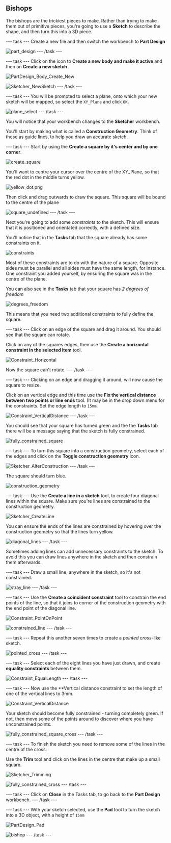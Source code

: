 ## Bishops

The bishops are the trickiest pieces to make. Rather than trying to make them out of primitive pieces, you're going to use a **Sketch** to describe the shape, and then turn this into a 3D piece.

--- task ---
Create a new file and then switch the workbench to **Part Design**

![part_design](images/part_design.png)
--- /task ---

--- task ---
Click on the icon to **Create a new body and make it active** and then on **Create a new sketch**

![PartDesign_Body_Create_New](images/PartDesign_Body_Create_New.png)

![Sketcher_NewSketch](images/Sketcher_NewSketch.png)
--- /task ---

--- task ---
You will be prompted to select a plane, onto which your new sketch will be mapped, so select the `XY_Plane` and click `OK`.

![plane_select](images/plane_select.png)
--- /task ---

You will notice that your workbench changes to the **Sketcher** workbench.

You'll start by making what is called a **Construction Geometry**. Think of these as guide lines, to help you draw an accurate sketch.

--- task ---
Start by using the **Create a square by it's center and by one corner**.

![create_square](images/create_square.png)

You'll want to centre your cursor over the centre of the XY_Plane, so that the red dot in the middle turns yellow.

![yellow_dot.png](images/yellow_dot.png)

Then click and drag outwards to draw the square. This square will be bound to the centre of the plane

![square_undefined](images/square_undefined.png)
--- /task ---

Next you're going to add some *constraints* to the sketch. This will ensure that it is positioned and orientated correctly, with a defined size. 

You'll notice that in the **Tasks** tab that the square already has some constraints on it.

![constraints](images/constraints.png)

Most of these constraints are to do with the nature of a square. Opposite sides must be parallel and all sides must have the same length, for instance. One constraint you added yourself, by ensuring the square was in the centre of the plane.

You can also see in the **Tasks** tab that your square has *2 degrees of freedom*

![degrees_freedom](images/degrees_freedom.png)

This means that you need two additional constraints to fully define the square.

--- task ---
Click on an edge of the square and drag it around. You should see that the square can rotate.

Click on any of the squares edges, then use the **Create a horizontal constraint in the selected item** tool.

![Constraint_Horizontal](images/Constraint_Horizontal.png)

Now the square can't rotate.
--- /task ---

--- task ---
Clicking on an edge and dragging it around, will now cause the square to resize.

Click on an vertical edge and this time use the **Fix the vertical distance between two points or line ends** tool. (It may be in the drop down menu for the constraints. Set the edge length to `15mm`.

![Constraint_VerticalDistance](images/Constraint_VerticalDistance.png)
--- /task ---

You should see that your square has turned green and the the **Tasks** tab there will be a message saying that the sketch is fully constrained.

![fully_constrained_square](images/fully_constrained_square.png)

--- task ---
To turn this square into a construction geometry, select each of the edges and click on the **Toggle construction geometry** icon.

![Sketcher_AlterConstruction](images/Sketcher_AlterConstruction.png)
--- /task ---

The square should turn blue.

![construction_geometry](images/construcion_geometry.png)

--- task ---
Use the **Create a line in a sketch** tool, to create four diagonal lines within the square. Make sure you're lines are constrained to the construction geometry.

![Sketcher_CreateLine](images/Sketcher_CreateLine.png)

You can ensure the ends of the lines are constrained by hovering over the construction geometry so that the lines turn yellow.

![diagonal_lines](images/diagonal_lines.png)
--- /task ---

Sometimes adding lines can add unnecessary constraints to the sketch. To avoid this you can draw lines anywhere in the sketch and then constrain them afterwards.

--- task ---
Draw a small line, anywhere in the sketch, so it's not constrained.

![stray_line](images/stray_line.png)
--- /task ---

--- task ---
Use the **Create a coincident constraint** tool to constrain the end points of the line, so that it joins to corner of the construction geometry with the end point of the diagonal line.

![Constraint_PointOnPoint](images/Constraint_PointOnPoint.png)

![constrained_line](images/constrained_line.png)
--- /task ---

--- task ---
Repeat this another seven times to create a *pointed cross*-like sketch.

![pointed_cross](images/pointed_cross.png)
--- /task ---

--- task ---
Select each of the eight lines you have just drawn, and create **equality constraints** between them.

![Constraint_EqualLength](images/Constraint_EqualLength.png)
--- /task ---

--- task ---
Now use the **Vertical distance constraint to set the length of one of the vertical lines to 3mm.

![Constraint_VerticalDistance](images/Constraint_VerticalDistance.png)

Your sketch should become fully constrained - turning completely green. If not, then move some of the points around to discover where you have unconstrained points.

![fully_constrained_square_cross](images/fully_constrained_square_cross.png)
--- /task ---

--- task ---
To finish the sketch you need to remove some of the lines in the centre of the cross.

Use the **Trim** tool and click on the lines in the centre that make up a small square.

![Sketcher_Trimming](images/Sketcher_Trimming.png)

![fully_constrained_cross](images/fully_constrained_cross.png)
--- /task ---

--- task ---
Click on **Close** in the Tasks tab, to go back to the **Part Design** workbench.
--- /task ---

--- task ---
With your sketch selected, use the **Pad** tool to turn the sketch into a 3D object, with a height of `15mm`

![PartDesign_Pad](images/PartDesign_Pad.png)

![bishop](images/bishop.png)
--- /task ---
